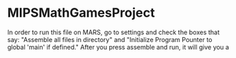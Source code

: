# MIPSMathGamesProject

In order to run this file on MARS, go to settings and check the boxes that say: "Assemble all files in directory" and "Initialize Program Pounter to global 'main' if defined."
After you press assemble and run, it will give you a 
